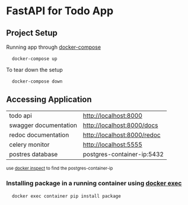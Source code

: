 <h1> FastAPI for Todo App </h1>

<h2> Project Setup </h2>

<p> Running app through <a href="https://docs.docker.com/compose/">docker-compose</a> <pre> <code> docker-compose up </code> </pre> <p>

<p> To tear down the setup <pre> <code> docker-compose down </code> </pre> <p>

<h2> Accessing Application </h2>

<table>
  <tr>
    <td>todo api</td>
    <td><a href="http://localhost:8000">http://localhost:8000</a></td>
  </tr>
  <tr>
    <td>swagger documentation</td>
    <td><a href="http://localhost:8000/docs">http://localhost:8000/docs</a></td>
  </tr>
    <tr>
    <td>redoc documentation</td>
    <td><a href="http://localhost:8000/redoc">http://localhost:8000/redoc</a></td>
  </tr>
  <tr>
    <td>celery monitor</td>
    <td><a href="http://localhost:5555">http://localhost:5555</a></td>
  </tr>
  <tr>
   <td>postres database</td>
   <td>postgres-container-ip:5432</td>
  </tr>
</table>

<p><small>use <a href="https://docs.docker.com/engine/reference/commandline/inspect/">docker inspect</a> to find the postgres-container-ip </small> </p>

<h3> Installing package in a running container using <a href="https://docs.docker.com/engine/reference/commandline/exec/">docker exec</a></h3>

<pre> <code> docker exec container pip install package </code> </pre>